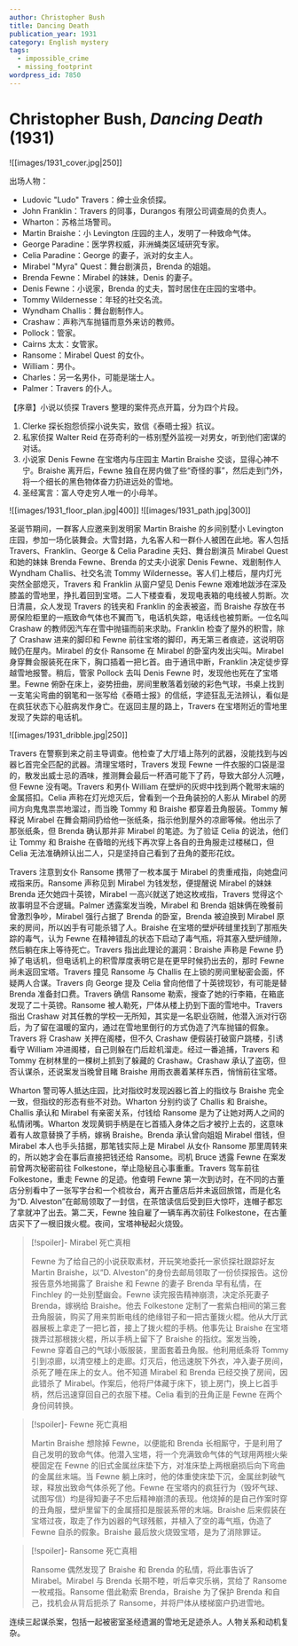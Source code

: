```yaml
---
author: Christopher Bush
title: Dancing Death
publication_year: 1931
category: English mystery
tags:
  - impossible_crime
  - missing_footprint
wordpress_id: 7850
---
```


# Christopher Bush, <i>Dancing Death</i> (1931)

![[images/1931_cover.jpg|250]]

出场人物：
- Ludovic "Ludo" Travers：绅士业余侦探。
- John Franklin：Travers 的同事，Durangos 有限公司调查局的负责人。
- Wharton：苏格兰场警司。
- Martin Braishe：小 Levington 庄园的主人，发明了一种致命气体。
- George Paradine：医学界权威，非洲蝇类区域研究专家。
- Celia Paradine：George 的妻子，派对的女主人。
- Mirabel "Myra" Quest：舞台剧演员，Brenda 的姐姐。
- Brenda Fewne：Mirabel 的妹妹，Denis 的妻子。
- Denis Fewne：小说家，Brenda 的丈夫，暂时居住在庄园的宝塔中。
- Tommy Wildernesse：年轻的社交名流。
- Wyndham Challis：舞台剧制作人。
- Crashaw：声称汽车抛锚而意外来访的教师。
- Pollock：管家。
- Cairns 太太：女管家。
- Ransome：Mirabel Quest 的女仆。
- William：男仆。
- Charles：另一名男仆，可能是瑞士人。
- Palmer：Travers 的仆人。

【序章】小说以侦探 Travers 整理的案件亮点开篇，分为四个片段。
1. Clerke 探长抱怨侦探小说失实，致信《泰晤士报》抗议。
2. 私家侦探 Walter Reid 在芬奇利的一栋别墅外监视一对男女，听到他们密谋的对话。
3. 小说家 Denis Fewne 在宝塔内与庄园主 Martin Braishe 交谈，显得心神不宁。Braishe 离开后，Fewne 独自在房内做了些“奇怪的事”，然后走到门外，将一个细长的黑色物体奋力扔进远处的雪地。
4. 圣经寓言：富人夺走穷人唯一的小母羊。

![[images/1931_floor_plan.jpg|400]]
![[images/1931_path.jpg|300]]

圣诞节期间，一群客人应邀来到发明家 Martin Braishe 的乡间别墅小 Levington 庄园，参加一场化装舞会。大雪封路，九名客人和一群仆人被困在此地。客人包括 Travers、Franklin、George & Celia Paradine 夫妇、舞台剧演员 Mirabel Quest 和她的妹妹 Brenda Fewne、Brenda 的丈夫小说家 Denis Fewne、戏剧制作人 Wyndham Challis、社交名流 Tommy Wildernesse。客人们上楼后，屋内灯光突然全部熄灭，Travers 和 Franklin 从窗户望见 Denis Fewne 艰难地跋涉在深及膝盖的雪地里，挣扎着回到宝塔。二人下楼查看，发现电表箱的电线被人剪断。次日清晨，众人发现 Travers 的钱夹和 Franklin 的金表被盗，而 Braishe 存放在书房保险柜里的一瓶致命气体也不翼而飞，电话机失踪，电话线也被剪断。一位名叫 Crashaw 的教师因汽车在雪中抛锚而前来求助。Franklin 检查了屋外的积雪，除了 Crashaw 进来的脚印和 Fewne 前往宝塔的脚印，再无第三者痕迹，这说明窃贼仍在屋内。Mirabel 的女仆 Ransome 在 Mirabel 的卧室内发出尖叫。Mirabel 身穿舞会服装死在床下，胸口插着一把匕首。由于通讯中断，Franklin 决定徒步穿越雪地报警。稍后，管家 Pollock 去叫 Denis Fewne 时，发现他也死在了宝塔里。Fewne 俯卧在床上，姿势扭曲，房间里散落着划破的彩色气球，书桌上找到一支笔尖弯曲的钢笔和一张写给《泰晤士报》的信纸，字迹狂乱无法辨认，看似是在疯狂状态下心脏病发作身亡。在返回主屋的路上，Travers 在宝塔附近的雪地里发现了失踪的电话机。

![[images/1931_dribble.jpg|250]]

Travers 在警察到来之前主导调查。他检查了大厅墙上陈列的武器，没能找到与凶器匕首完全匹配的武器。清理宝塔时，Travers 发现 Fewne 一件衣服的口袋是湿的，散发出威士忌的酒味，推测舞会最后一杯酒可能下了药，导致大部分人沉睡，但 Fewne 没有喝。Travers 和男仆 William 在壁炉的灰烬中找到两个靴带末端的金属搭扣。Celia 声称在灯光熄灭后，曾看到一个丑角装扮的人影从 Mirabel 的房间方向鬼鬼祟祟地溜过，而当晚 Tommy 和 Braishe 都穿着丑角服装。Tommy 解释说 Mirabel 在舞会期间扔给他一张纸条，指示他到屋外的凉廊等候。他出示了那张纸条，但 Brenda 确认那并非 Mirabel 的笔迹。为了验证 Celia 的说法，他们让 Tommy 和 Braishe 在昏暗的光线下再次穿上各自的丑角服走过楼梯口，但 Celia 无法准确辨认出二人，只是坚持自己看到了丑角的菱形花纹。

Travers 注意到女仆 Ransome 携带了一枚本属于 Mirabel 的贵重戒指，向她盘问戒指来历。Ransome 声称见到 Mirabel 为钱发愁，便提醒说 Mirabel 的妹妹 Brenda 还欠她四十英镑，Mirabel 一高兴就送了她这枚戒指，Travers 觉得这个故事明显不合逻辑。Palmer 透露案发当晚，Mirabel 和 Brenda 姐妹俩在晚餐前曾激烈争吵，Mirabel 强行占据了 Brenda 的卧室，Brenda 被迫换到 Mirabel 原来的房间，所以凶手有可能杀错了人。Braishe 在宝塔的壁炉砖缝里找到了那瓶失踪的毒气，认为 Fewne 在精神错乱的状态下启动了毒气瓶，将其塞入壁炉缝隙，然后躺在床上等待死亡。Travers 指出此理论的漏洞：Braishe 声称是 Fewne 扔掉了电话机，但电话机上的积雪厚度表明它是在更早时候扔出去的，那时 Fewne 尚未返回宝塔。Travers 撞见 Ransome 与 Challis 在上锁的房间里秘密会面，怀疑两人合谋。Travers 向 George 提及 Celia 曾向他借了十英镑现钞，有可能是替 Brenda 准备封口费。Travers 确信 Ransome 勒索，搜查了她的行李箱，在箱底发现了二十英镑。Ransome 被人勒死，尸体从楼上扔到下面的雪地中。Travers 指出 Crashaw 对其任教的学校一无所知，其实是一名职业窃贼，他潜入派对行窃后，为了留在温暖的室内，通过在雪地里倒行的方式伪造了汽车抛锚的假象。Travers 将 Crashaw 关押在阁楼，但不久 Crashaw 便假装打破窗户跳楼，引诱看守 William 冲进阁楼，自己则躲在门后趁机溜走。经过一番追捕，Travers 和 Tommy 在树林里的一棵树上抓到了躲藏的 Crashaw。Crashaw 承认了盗窃，但否认谋杀，还说案发当晚曾目睹 Braishe 用雨衣裹着某样东西，悄悄前往宝塔。

Wharton 警司等人抵达庄园，比对指纹时发现凶器匕首上的指纹与 Braishe 完全一致，但指纹的形态有些不对劲。Wharton 分别约谈了 Challis 和 Braishe。Challis 承认和 Mirabel 有亲密关系，付钱给 Ransome 是为了让她对两人之间的私情闭嘴。Wharton 发现黄铜手柄是在匕首插入身体之后才被拧上去的，这意味着有人故意替换了手柄，嫁祸 Braishe。Brenda 承认曾向姐姐 Mirabel 借钱，但 Mirabel 本人也手头拮据，那笔钱实际上是 Mirabel 从女仆 Ransome 那里周转来的，所以她才会在事后直接把钱还给 Ransome。司机 Bruce 透露 Fewne 在案发前曾两次秘密前往 Folkestone，举止隐秘且心事重重。Travers 驾车前往 Folkestone，重走 Fewne 的足迹。他查明 Fewne 第一次到访时，在不同的古董店分别看中了一张写字台和一个梳妆台，离开古董店后并未返回旅馆，而是化名为“D. Alveston”在邮局领取了一封信，在茶馆读信后受到巨大惊吓，连帽子都忘了拿就冲了出去。第二天，Fewne 独自雇了一辆车再次前往 Folkestone，在古董店买下了一根旧拨火棍。夜间，宝塔神秘起火烧毁。

> [!spoiler]- Mirabel 死亡真相
> 
> Fewne 为了给自己的小说获取素材，开玩笑地委托一家侦探社跟踪好友 Martin Braishe，以“D. Alveston”的身份去邮局领取了一份侦探报告。这份报告意外地揭露了 Braishe 和 Fewne 的妻子 Brenda 早有私情，在 Finchley 的一处别墅幽会。Fewne 读完报告精神崩溃，决定杀死妻子 Brenda，嫁祸给 Braishe。他去 Folkestone 定制了一套紫白相间的第三套丑角服装，购买了用来剪断电线的绝缘钳子和一把古董拨火棍。他从大厅武器展板上拿走了一把匕首，接上了拨火棍的手柄。他事先让 Braishe 在宝塔拨弄过那根拨火棍，所以手柄上留下了 Braishe 的指纹。案发当晚，Fewne 穿着自己的气球小贩服装，里面套着丑角服。他利用纸条将 Tommy 引到凉廊，以清空楼上的走廊。灯灭后，他迅速脱下外衣，冲入妻子房间，杀死了睡在床上的女人。他不知道 Mirabel 和 Brenda 已经交换了房间，因此错杀了 Mirabel。作案后，他将尸体藏于床下，锁上房门，换上匕首手柄，然后迅速穿回自己的衣服下楼。Celia 看到的丑角正是 Fewne 在两个身份间转换。

> [!spoiler]- Fewne 死亡真相
> 
> Martin Braishe 想除掉 Fewne，以便能和 Brenda 长相厮守，于是利用了自己发明的致命气体。他潜入宝塔，将一个充满致命气体的气球用两根火柴梗固定在 Fewne 的旧式金属丝床垫下方，对准床垫上两根磨损后向下弯曲的金属丝末端。当 Fewne 躺上床时，他的体重使床垫下沉，金属丝刺破气球，释放出致命气体杀死了他。Fewne 在宝塔内的疯狂行为（毁坏气球、试图写信）均是得知妻子不忠后精神崩溃的表现。他烧掉的是自己作案时穿的丑角服，壁炉里留下的金属搭扣是服装系带的末端。Braishe 后来假装在宝塔过夜，取走了作为凶器的气球残骸，并植入了空的毒气瓶，伪造了 Fewne 自杀的假象。Braishe 最后放火烧毁宝塔，是为了消除罪证。

> [!spoiler]- Ransome 死亡真相
> 
> Ransome 偶然发现了 Braishe 和 Brenda 的私情，将此事告诉了 Mirabel。Mirabel 与 Brenda 长期不睦，听后幸灾乐祸，赏给了 Ransome 一枚戒指。Ransome 借此勒索 Brenda，Braishe 为了保护 Brenda 和自己，找机会从背后扼杀了 Ransome，并将尸体从楼梯窗户扔进雪地。

连续三起谋杀案，包括一起被密室圣经遗漏的雪地无足迹杀人。人物关系和动机复杂。
